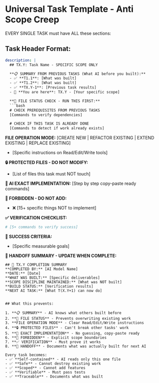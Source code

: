 # Universal Task Template - Anti Scope Creep

EVERY SINGLE TASK must have ALL these sections:

## Task Header Format:
```yaml
description: |
  ## TX.Y: Task Name - SPECIFIC SCOPE ONLY

  **📋 SUMMARY FROM PREVIOUS TASKS (What AI before you built):**
  - ✅ **T1.1**: [What was built]
  - ✅ **T1.2**: [What was built]
  - ✅ **TX.Y-1**: [Previous task results]
  - 📍 **You are here**: TX.Y - [Your specific scope]

  **📂 FILE STATUS CHECK - RUN THIS FIRST:**
  ```bash
  # CHECK PREREQUISITES FROM PREVIOUS TASKS
  [Commands to verify dependencies]

  # CHECK IF THIS TASK IS ALREADY DONE
  [Commands to detect if work already exists]
  ```

  **FILE OPERATION MODE:** [CREATE NEW | REFACTOR EXISTING | EXTEND EXISTING | REPLACE EXISTING]
  - [Specific instructions on Read/Edit/Write tools]

  **🔒 PROTECTED FILES - DO NOT MODIFY:**
  - [List of files this task must NOT touch]

  **🤖 AI EXACT IMPLEMENTATION:**
  [Step by step copy-paste ready commands]

  **🚫 FORBIDDEN - DO NOT ADD:**
  - ❌ [15+ specific things NOT to implement]

  **✅ VERIFICATION CHECKLIST:**
  ```bash
  # [5+ commands to verify success]
  ```

  **🎯 SUCCESS CRITERIA:**
  - [Specific measurable goals]

  **📝 HANDOFF SUMMARY - UPDATE WHEN COMPLETE:**
  ```
  ## 🤖 TX.Y COMPLETION SUMMARY
  **COMPLETED BY:** [AI Model Name]
  **DATE:** [Date]
  **WHAT WAS BUILT:** [Specific deliverables]
  **SCOPE DISCIPLINE MAINTAINED:** [What was NOT built]
  **BUILD STATUS:** [Verification results]
  **NEXT AI TASK:** [What T(X.Y+1) can now do]
  ```
```

## What this prevents:

1. **📋 SUMMARY** - AI knows what others built before
2. **📂 FILE STATUS** - Prevents overwriting existing work
3. **FILE OPERATION MODE** - Clear Read/Edit/Write instructions
4. **🔒 PROTECTED FILES** - Can't break other tasks' work
5. **🤖 EXACT IMPLEMENTATION** - No guessing, copy-paste ready
6. **🚫 FORBIDDEN** - Explicit scope boundaries
7. **✅ VERIFICATION** - Must prove it works
8. **📝 HANDOFF** - Documents what was actually built for next AI

Every task becomes:
- ✅ **Self-contained** - AI reads only this one file
- ✅ **Safe** - Cannot destroy existing work
- ✅ **Scoped** - Cannot add features
- ✅ **Verifiable** - Must pass tests
- ✅ **Traceable** - Documents what was built